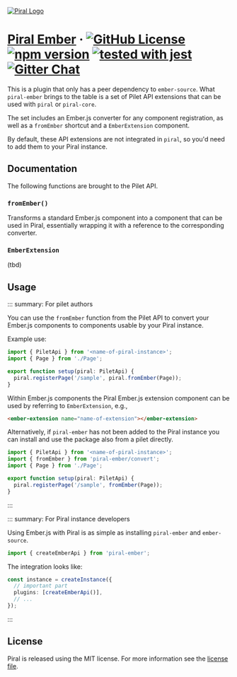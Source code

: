 [![Piral Logo](https://github.com/smapiot/piral/raw/main/docs/assets/logo.png)](https://piral.io)

# [Piral Ember](https://piral.io) &middot; [![GitHub License](https://img.shields.io/badge/license-MIT-blue.svg)](https://github.com/smapiot/piral/blob/main/LICENSE) [![npm version](https://img.shields.io/npm/v/piral-ember.svg?style=flat)](https://www.npmjs.com/package/piral-ember) [![tested with jest](https://img.shields.io/badge/tested_with-jest-99424f.svg)](https://jestjs.io) [![Gitter Chat](https://badges.gitter.im/gitterHQ/gitter.png)](https://gitter.im/piral-io/community)

This is a plugin that only has a peer dependency to `ember-source`. What `piral-ember` brings to the table is a set of Pilet API extensions that can be used with `piral` or `piral-core`.

The set includes an Ember.js converter for any component registration, as well as a `fromEmber` shortcut and a `EmberExtension` component.

By default, these API extensions are not integrated in `piral`, so you'd need to add them to your Piral instance.

## Documentation

The following functions are brought to the Pilet API.

### `fromEmber()`

Transforms a standard Ember.js component into a component that can be used in Piral, essentially wrapping it with a reference to the corresponding converter.

### `EmberExtension`

(tbd)

## Usage

::: summary: For pilet authors

You can use the `fromEmber` function from the Pilet API to convert your Ember.js components to components usable by your Piral instance.

Example use:

```ts
import { PiletApi } from '<name-of-piral-instance>';
import { Page } from './Page';

export function setup(piral: PiletApi) {
  piral.registerPage('/sample', piral.fromEmber(Page));
}
```

Within Ember.js components the Piral Ember.js extension component can be used by referring to `EmberExtension`, e.g.,

```html
<ember-extension name="name-of-extension"></ember-extension>
```

Alternatively, if `piral-ember` has not been added to the Piral instance you can install and use the package also from a pilet directly.

```ts
import { PiletApi } from '<name-of-piral-instance>';
import { fromEmber } from 'piral-ember/convert';
import { Page } from './Page';

export function setup(piral: PiletApi) {
  piral.registerPage('/sample', fromEmber(Page));
}
```

:::

::: summary: For Piral instance developers

Using Ember.js with Piral is as simple as installing `piral-ember` and `ember-source`.

```ts
import { createEmberApi } from 'piral-ember';
```

The integration looks like:

```ts
const instance = createInstance({
  // important part
  plugins: [createEmberApi()],
  // ...
});
```

:::

## License

Piral is released using the MIT license. For more information see the [license file](./LICENSE).
